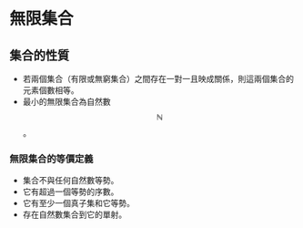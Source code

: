 # 無限集合

## 集合的性質

* 若兩個集合（有限或無窮集合）之間存在一對一且映成關係，則這兩個集合的元素個數相等。
* 最小的無限集合為自然數$$\mathbb{N}$$。

### 無限集合的等價定義

* 集合不與任何自然數等勢。
* 它有超過一個等勢的序數。
* 它有至少一個真子集和它等勢。
* 存在自然數集合到它的單射。



